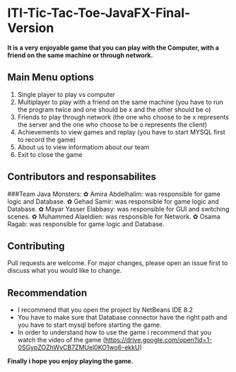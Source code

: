 # ITI-Tic-Tac-Toe-JavaFX-Final-Version

**It is a very enjoyable game that you can play with the Computer, with a friend on the same machine or through network.**

## Main Menu options
1. Single player to play vs computer
2. Multiplayer to play with a friend on the same machine (you have to run the program twice and one should be x and the other should be o)
3. Friends to play through network (the one who choose to be x represents the server and the one who choose to be o represents the client)
4. Achievements to view games and replay (you have to start MYSQL first to record the game)
5. About us to view informatiom about our team 
6. Exit to close the game

## Contributors and responsabilites

###Team Java Monsters:
✿ Amira Abdelhalim: was responsible for game logic and Database.
✿ Gehad Samir: was responsible for game logic and Database.
✿ Mayar Yasser Elabbasy: was responsible for GUI and switching scenes.
✿ Muhammed Alaeldien:  was responsible for Network.
✿ Osama Ragab:  was responsible for game logic and Database.

  
## Contributing
Pull requests are welcome. For major changes, please open an issue first to discuss what you would like to change.

## Recommendation
* I recommend that you open the project by NetBeans IDE 8.2 
* You have to make sure that Database connector have the right path and you have to start mysql before starting the game.
* In order to understand how to use the game i recommend that you watch the video of the game
 (https://drive.google.com/open?id=1-0SGypZOZhWvCB7ZMUel0KO1wo6-ekkU)

**Finally i hope you enjoy playing the game.**
 
